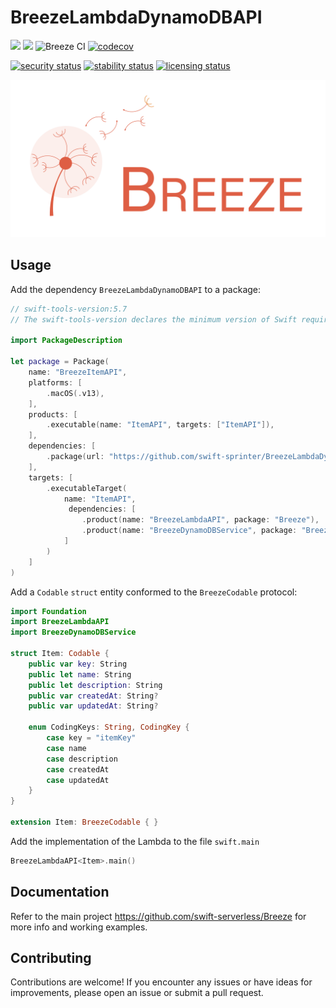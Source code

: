 # BreezeLambdaDynamoDBAPI
[![](https://img.shields.io/endpoint?url=https%3A%2F%2Fswiftpackageindex.com%2Fapi%2Fpackages%2Fswift-serverless%2Fhttps://app.codecov.io/gh/swift-serverless/BreezeLambdaDynamoDBAPI%2Fbadge%3Ftype%3Dswift-versions)](https://swiftpackageindex.com/swift-serverless/BreezeLambdaDynamoDBAPI) [![](https://img.shields.io/endpoint?url=https%3A%2F%2Fswiftpackageindex.com%2Fapi%2Fpackages%2Fswift-serverless%2FBreezeLambdaDynamoDBAPI%2Fbadge%3Ftype%3Dplatforms)](https://swiftpackageindex.com/swift-serverless/BreezeLambdaDynamoDBAPI) ![Breeze CI](https://github.com/swift-serverless/BreezeLambdaDynamoDBAPI/actions/workflows/swift-test.yml/badge.svg) [![codecov](https://codecov.io/gh/swift-serverless/BreezeLambdaDynamoDBAPI/branch/main/graph/badge.svg?token=PJR7YGBSQ0)](https://codecov.io/gh/swift-serverless/BreezeLambdaDynamoDBAPI)

[![security status](https://www.meterian.io/badge/gh/swift-serverless/BreezeLambdaDynamoDBAPI/security?branch=main)](https://www.meterian.io/report/gh/swift-serverless/BreezeLambdaDynamoDBAPI)
[![stability status](https://www.meterian.io/badge/gh/swift-serverless/BreezeLambdaDynamoDBAPI/stability?branch=main)](https://www.meterian.io/report/gh/swift-serverless/BreezeLambdaDynamoDBAPI)
[![licensing status](https://www.meterian.io/badge/gh/swift-serverless/BreezeLambdaDynamoDBAPI/licensing?branch=main)](https://www.meterian.io/report/gh/swift-serverless/BreezeLambdaDynamoDBAPI)

![Breeze](logo.png)

## Usage

Add the dependency `BreezeLambdaDynamoDBAPI` to a package:

```swift
// swift-tools-version:5.7
// The swift-tools-version declares the minimum version of Swift required to build this package.

import PackageDescription

let package = Package(
    name: "BreezeItemAPI",
    platforms: [
        .macOS(.v13),
    ],
    products: [
        .executable(name: "ItemAPI", targets: ["ItemAPI"]),
    ],
    dependencies: [
        .package(url: "https://github.com/swift-sprinter/BreezeLambdaDynamoDBAPI.git", from: "0.4.0")
    ],
    targets: [
        .executableTarget(
            name: "ItemAPI",
             dependencies: [
                .product(name: "BreezeLambdaAPI", package: "Breeze"),
                .product(name: "BreezeDynamoDBService", package: "Breeze"),
            ]
        )
    ]
)
```

Add a `Codable` `struct` entity conformed to the `BreezeCodable` protocol:

```swift
import Foundation
import BreezeLambdaAPI
import BreezeDynamoDBService

struct Item: Codable {
    public var key: String
    public let name: String
    public let description: String
    public var createdAt: String?
    public var updatedAt: String?
    
    enum CodingKeys: String, CodingKey {
        case key = "itemKey"
        case name
        case description
        case createdAt
        case updatedAt
    }
}

extension Item: BreezeCodable { }
```

Add the implementation of the Lambda to the file `swift.main`

```swift
BreezeLambdaAPI<Item>.main()
```

## Documentation

Refer to the main project https://github.com/swift-serverless/Breeze for more info and working examples.

## Contributing

Contributions are welcome! If you encounter any issues or have ideas for improvements, please open an issue or submit a pull request.



